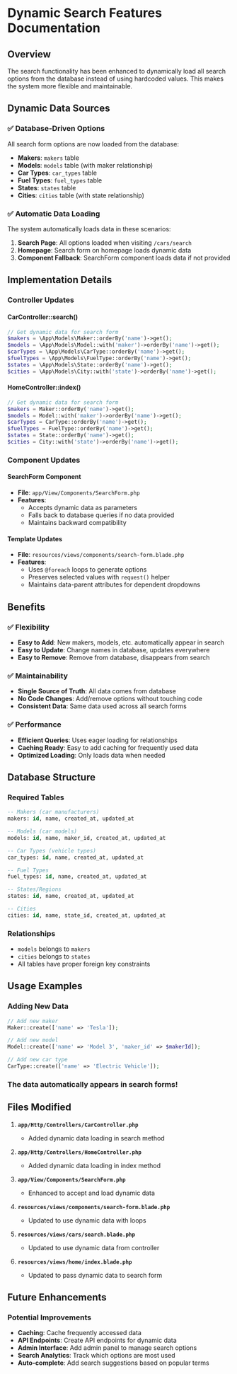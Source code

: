 # Dynamic Search Features Documentation

## Overview
The search functionality has been enhanced to dynamically load all search options from the database instead of using hardcoded values. This makes the system more flexible and maintainable.

## Dynamic Data Sources

### ✅ Database-Driven Options
All search form options are now loaded from the database:

- **Makers**: `makers` table
- **Models**: `models` table (with maker relationship)
- **Car Types**: `car_types` table
- **Fuel Types**: `fuel_types` table
- **States**: `states` table
- **Cities**: `cities` table (with state relationship)

### ✅ Automatic Data Loading
The system automatically loads data in these scenarios:

1. **Search Page**: All options loaded when visiting `/cars/search`
2. **Homepage**: Search form on homepage loads dynamic data
3. **Component Fallback**: SearchForm component loads data if not provided

## Implementation Details

### Controller Updates

#### CarController::search()
```php
// Get dynamic data for search form
$makers = \App\Models\Maker::orderBy('name')->get();
$models = \App\Models\Model::with('maker')->orderBy('name')->get();
$carTypes = \App\Models\CarType::orderBy('name')->get();
$fuelTypes = \App\Models\FuelType::orderBy('name')->get();
$states = \App\Models\State::orderBy('name')->get();
$cities = \App\Models\City::with('state')->orderBy('name')->get();
```

#### HomeController::index()
```php
// Get dynamic data for search form
$makers = Maker::orderBy('name')->get();
$models = Model::with('maker')->orderBy('name')->get();
$carTypes = CarType::orderBy('name')->get();
$fuelTypes = FuelType::orderBy('name')->get();
$states = State::orderBy('name')->get();
$cities = City::with('state')->orderBy('name')->get();
```

### Component Updates

#### SearchForm Component
- **File**: `app/View/Components/SearchForm.php`
- **Features**:
  - Accepts dynamic data as parameters
  - Falls back to database queries if no data provided
  - Maintains backward compatibility

#### Template Updates
- **File**: `resources/views/components/search-form.blade.php`
- **Features**:
  - Uses `@foreach` loops to generate options
  - Preserves selected values with `request()` helper
  - Maintains data-parent attributes for dependent dropdowns

## Benefits

### ✅ Flexibility
- **Easy to Add**: New makers, models, etc. automatically appear in search
- **Easy to Update**: Change names in database, updates everywhere
- **Easy to Remove**: Remove from database, disappears from search

### ✅ Maintainability
- **Single Source of Truth**: All data comes from database
- **No Code Changes**: Add/remove options without touching code
- **Consistent Data**: Same data used across all search forms

### ✅ Performance
- **Efficient Queries**: Uses eager loading for relationships
- **Caching Ready**: Easy to add caching for frequently used data
- **Optimized Loading**: Only loads data when needed

## Database Structure

### Required Tables
```sql
-- Makers (car manufacturers)
makers: id, name, created_at, updated_at

-- Models (car models)
models: id, name, maker_id, created_at, updated_at

-- Car Types (vehicle types)
car_types: id, name, created_at, updated_at

-- Fuel Types
fuel_types: id, name, created_at, updated_at

-- States/Regions
states: id, name, created_at, updated_at

-- Cities
cities: id, name, state_id, created_at, updated_at
```

### Relationships
- `models` belongs to `makers`
- `cities` belongs to `states`
- All tables have proper foreign key constraints

## Usage Examples

### Adding New Data
```php
// Add new maker
Maker::create(['name' => 'Tesla']);

// Add new model
Model::create(['name' => 'Model 3', 'maker_id' => $makerId]);

// Add new car type
CarType::create(['name' => 'Electric Vehicle']);
```

### The data automatically appears in search forms!

## Files Modified

1. **`app/Http/Controllers/CarController.php`**
   - Added dynamic data loading in search method

2. **`app/Http/Controllers/HomeController.php`**
   - Added dynamic data loading in index method

3. **`app/View/Components/SearchForm.php`**
   - Enhanced to accept and load dynamic data

4. **`resources/views/components/search-form.blade.php`**
   - Updated to use dynamic data with loops

5. **`resources/views/cars/search.blade.php`**
   - Updated to use dynamic data from controller

6. **`resources/views/home/index.blade.php`**
   - Updated to pass dynamic data to search form

## Future Enhancements

### Potential Improvements
- **Caching**: Cache frequently accessed data
- **API Endpoints**: Create API endpoints for dynamic data
- **Admin Interface**: Add admin panel to manage search options
- **Search Analytics**: Track which options are most used
- **Auto-complete**: Add search suggestions based on popular terms 